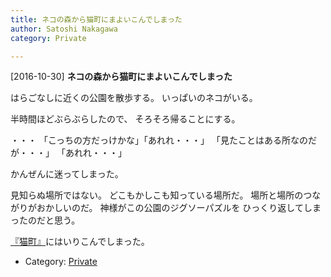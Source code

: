 ```yaml
---
title: ネコの森から猫町にまよいこんでしまった
author: Satoshi Nakagawa
category: Private

---
```


[2016-10-30] **ネコの森から猫町にまよいこんでしまった** 

 はらごなしに近くの公園を散歩する。
いっぱいのネコがいる。

 半時間ほどぶらぶらしたので、
そろそろ帰ることにする。

 ・・・
「こっちの方だっけかな」「あれれ・・・」
「見たことはある所なのだが・・・」
「あれれ・・・」

 かんぜんに迷ってしまった。

 見知らぬ場所ではない。
どこもかしこも知っている場所だ。
場所と場所のつながりがおかしいのだ。
神様がこの公園のジグソーパズルを
ひっくり返してしまったのだと思う。

[『猫町』](http://www.aozora.gr.jp/cards/000067/files/641_21647.html)にはいりこんでしまった。

- Category: [Private](https://merapano.github.io/categories.html#Private)

